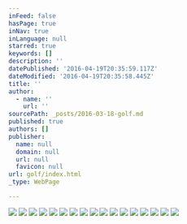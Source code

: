 ```yaml
---
inFeed: false
hasPage: true
inNav: true
inLanguage: null
starred: true
keywords: []
description: ''
datePublished: '2016-04-19T20:35:59.117Z'
dateModified: '2016-04-19T20:35:58.445Z'
title: ''
author:
  - name: ''
    url: ''
sourcePath: _posts/2016-03-18-golf.md
published: true
authors: []
publisher:
  name: null
  domain: null
  url: null
  favicon: null
url: golf/index.html
_type: WebPage

---
```

![](https://s3-us-west-2.amazonaws.com/the-grid-img/p/a45eb64c7b0fd9cfc3e489b2f954f0035f3ba251.jpg)
![](https://the-grid-user-content.s3-us-west-2.amazonaws.com/c36b4abb-4485-425d-adc4-52b4d4394958.jpg)
![](https://s3-us-west-2.amazonaws.com/the-grid-img/p/f1619d1db4960e47d14d60b9fb0b9bc6fe08b549.jpg)
![](https://s3-us-west-2.amazonaws.com/the-grid-img/p/eef21266de0b368bef6cb3191c3b191ff0b95dd5.jpg)
![](https://s3-us-west-2.amazonaws.com/the-grid-img/p/e5d932cba1380dd801552f291b3c417d90e6af4a.jpg)
![](https://the-grid-user-content.s3-us-west-2.amazonaws.com/805fccaf-e8ba-49d3-be9c-2c146c1ab0a5.jpg)
![](https://s3-us-west-2.amazonaws.com/the-grid-img/p/41cb2c018e2c6a782a670235ee7de627cb1f394c.jpg)
![](https://s3-us-west-2.amazonaws.com/the-grid-img/p/bde1ca2dd175cc456b93f06a71dc21c0dbefeb8d.jpg)
![](https://s3-us-west-2.amazonaws.com/the-grid-img/p/5d06202138f4dd0a068c734f28f39400a60c7a15.jpg)
![](https://s3-us-west-2.amazonaws.com/the-grid-img/p/616d29be8f25b15c9184d856ea3c8d7eb044ef6d.jpg)
![](https://the-grid-user-content.s3-us-west-2.amazonaws.com/3f574c92-d047-4bac-88dc-1ab24ada58ce.jpg)
![](https://s3-us-west-2.amazonaws.com/the-grid-img/p/f303c453d2bd42db76c7233a3c867d77a414d5f1.jpg)
![](https://s3-us-west-2.amazonaws.com/the-grid-img/p/0355b76e3784078b59b861d16f2504abb23591b0.jpg)
![](https://s3-us-west-2.amazonaws.com/the-grid-img/p/3e4a60be261ad8681e92c38065191887b35c80dc.jpg)
![](https://s3-us-west-2.amazonaws.com/the-grid-img/p/2452c38ae3366265e51ecb46cef048f75a8ddd87.jpg)
![](https://the-grid-user-content.s3-us-west-2.amazonaws.com/ceccf13f-98d6-46e8-a7e5-c533648fd3d4.jpg)
![](https://s3-us-west-2.amazonaws.com/the-grid-img/p/bf9598b41425be10f59e5cc8783cca31c3425ebe.jpg)